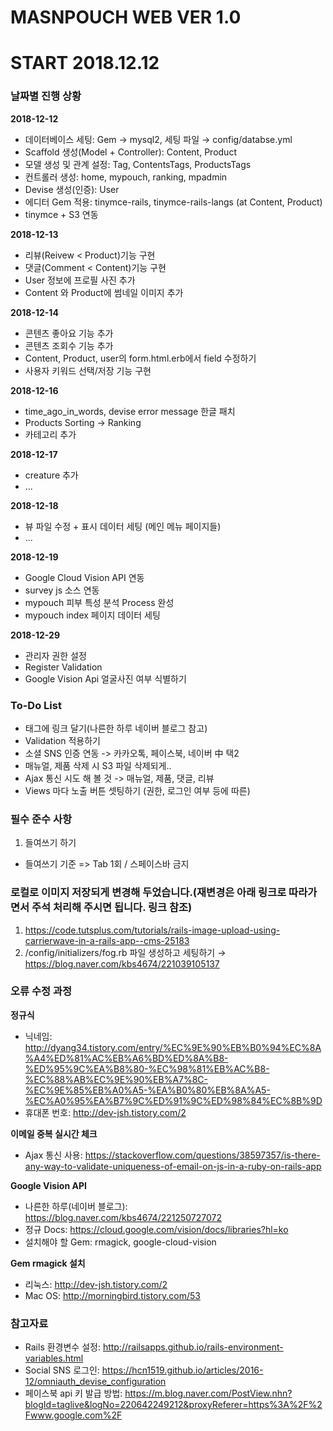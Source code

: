 # MASNPOUCH WEB VER 1.0
# START 2018.12.12

### 날짜별 진행 상황
**2018-12-12**
- 데이터베이스 세팅: Gem → mysql2, 세팅 파일 → config/databse.yml
- Scaffold 생성(Model + Controller): Content, Product
- 모델 생성 및 관계 설정: Tag, ContentsTags, ProductsTags
- 컨트롤러 생성: home, mypouch, ranking, mpadmin
- Devise 생성(인증): User
- 에디터 Gem 적용: tinymce-rails, tinymce-rails-langs (at Content, Product)
- tinymce + S3 연동

**2018-12-13**
- 리뷰(Reivew < Product)기능 구현
- 댓글(Comment < Content)기능 구현
- User 정보에 프로필 사진 추가
- Content 와 Product에 썸네일 이미지 추가

**2018-12-14**
- 콘텐츠 좋아요 기능 추가
- 콘텐츠 조회수 기능 추가
- Content, Product, user의 form.html.erb에서 field 수정하기
- 사용자 키워드 선택/저장 기능 구현

**2018-12-16**
- time_ago_in_words, devise error message 한글 패치
- Products Sorting → Ranking
- 카테고리 추가

**2018-12-17**
- creature 추가
- ...

**2018-12-18**
- 뷰 파일 수정 + 표시 데이터 세팅 (메인 메뉴 페이지들)
- ...

**2018-12-19**
- Google Cloud Vision API 연동
- survey js 소스 연동
- mypouch 피부 특성 분석 Process 완성
- mypouch index 페이지 데이터 세팅

**2018-12-29**
- 관리자 권한 설정
- Register Validation
- Google Vision Api 얼굴사진 여부 식별하기

### To-Do List
- 태그에 링크 달기(나른한 하루 네이버 블로그 참고)
- Validation 적용하기
- 소셜 SNS 인증 연동 -> 카카오톡, 페이스북, 네이버 中 택2
- 매뉴얼, 제품 삭제 시 S3 파일 삭제되게..
- Ajax 통신 시도 해 볼 것 -> 매뉴얼, 제품, 댓글, 리뷰
- Views 마다 노출 버튼 셋팅하기 (권한, 로그인 여부 등에 따른)

### 필수 준수 사항
1. 들여쓰기 하기
-  들여쓰기 기준 => Tab 1회 / 스페이스바 금지

### 로컬로 이미지 저장되게 변경해 두었습니다.(재변경은 아래 링크로 따라가면서 주석 처리해 주시면 됩니다. 링크 참조)
1. https://code.tutsplus.com/tutorials/rails-image-upload-using-carrierwave-in-a-rails-app--cms-25183
2. /config/initializers/fog.rb 파일 생성하고 세팅하기 → https://blog.naver.com/kbs4674/221039105137

### 오류 수정 과정
**정규식**
- 닉네임: http://dyang34.tistory.com/entry/%EC%9E%90%EB%B0%94%EC%8A%A4%ED%81%AC%EB%A6%BD%ED%8A%B8-%ED%95%9C%EA%B8%80-%EC%98%81%EB%AC%B8-%EC%88%AB%EC%9E%90%EB%A7%8C-%EC%9E%85%EB%A0%A5-%EA%B0%80%EB%8A%A5-%EC%A0%95%EA%B7%9C%ED%91%9C%ED%98%84%EC%8B%9D
- 휴대폰 번호: http://dev-jsh.tistory.com/2

**이메일 중복 실시간 체크**
- Ajax 통신 사용: https://stackoverflow.com/questions/38597357/is-there-any-way-to-validate-uniqueness-of-email-on-js-in-a-ruby-on-rails-app

**Google Vision API**
- 나른한 하루(네이버 블로그): https://blog.naver.com/kbs4674/221250727072
- 정규 Docs: https://cloud.google.com/vision/docs/libraries?hl=ko
- 설치해야 할 Gem: rmagick, google-cloud-vision

**Gem rmagick 설치**
- 리눅스: http://dev-jsh.tistory.com/2
- Mac OS: http://morningbird.tistory.com/53

### 참고자료
- Rails 환경변수 설정: http://railsapps.github.io/rails-environment-variables.html
- Social SNS 로그인: https://hcn1519.github.io/articles/2016-12/omniauth_devise_configuration
- 페이스북 api 키 발급 방법: https://m.blog.naver.com/PostView.nhn?blogId=taglive&logNo=220642249212&proxyReferer=https%3A%2F%2Fwww.google.com%2F

